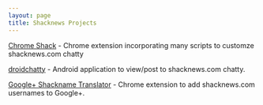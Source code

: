 ```yaml
---
layout: page
title: Shacknews Projects
---
```

[Chrome Shack](chromeshack) - Chrome extension incorporating many scripts to customze shacknews.com chatty

[droidchatty](droidchatty) - Android application to view/post to shacknews.com chatty.

[Google+ Shackname Translator](googleplus) - Chrome extension to add shacknews.com usernames to Google+.
